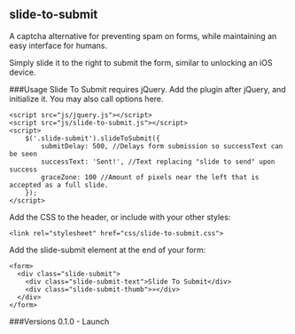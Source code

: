 ## slide-to-submit
A captcha alternative for preventing spam on forms, while maintaining an easy interface for humans.

Simply slide it to the right to submit the form, similar to unlocking an iOS device.

###Usage
Slide To Submit requires jQuery. Add the plugin after jQuery, and initialize it. You may also call options here.

```
<script src="js/jquery.js"></script>
<script src="js/slide-to-submit.js"></script>
<script>
	$('.slide-submit').slideToSubmit({
		submitDelay: 500, //Delays form submission so successText can be seen
		successText: 'Sent!', //Text replacing "slide to send" upon success
		graceZone: 100 //Amount of pixels near the left that is accepted as a full slide.
	});
</script>
```

Add the CSS to the header, or include with your other styles:

```
<link rel="stylesheet" href="css/slide-to-submit.css">
```

Add the slide-submit element at the end of your form:

```
<form>
  <div class="slide-submit">
  	<div class="slide-submit-text">Slide To Submit</div>
  	<div class="slide-submit-thumb">»</div>
  </div>
</form>
```

###Versions
0.1.0 - Launch
